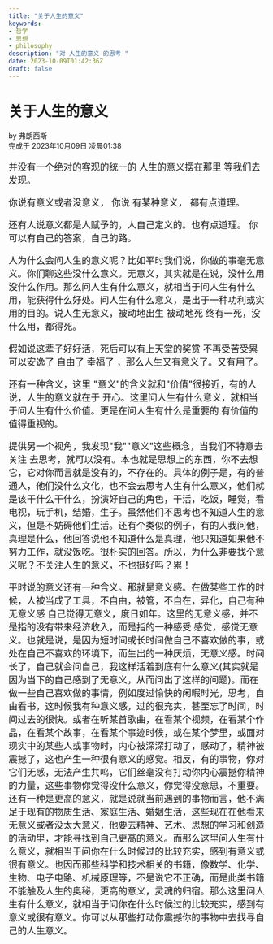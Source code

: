 ```yaml
---
title: "关于人生的意义"
keywords:
- 哲学
- 思想
- philosophy
description: "对 人生的意义 的思考 "
date: 2023-10-09T01:42:36Z
draft: false
---
```



# 关于人生的意义 <br>
<!--more-->
by 弗朗西斯 <br>
完成于 2023年10月09日 凌晨01:38 <br>

<font size=4> 

并没有一个绝对的客观的统一的 人生的意义摆在那里 等我们去发现。


你说有意义或者没意义，
你说 有某种意义，
都有点道理。

还有人说意义都是人赋予的，人自己定义的。也有点道理。
你可以有自己的答案，自己的路。


人为什么会问人生的意义呢？比如平时我们说，你做的事毫无意义。你们聊这些没什么意义。无意义，其实就是在说，没什么用 没什么作用。那么问人生有什么意义，就相当于问人生有什么用，能获得什么好处。问人生有什么意义，是出于一种功利或实用的目的。说人生无意义，被动地出生 被动地死 终有一死，没什么用，都得死。

假如说这辈子好好活，死后可以有上天堂的奖赏 不再受苦受累 可以安逸了 自由了 幸福了 ，那么人生又有意义了。又有用了。


还有一种含义，这里 "意义"的含义就和"价值"很接近，有的人说，人生的意义就在于 开心。这里问人生有什么意义，就相当于问人生有什么价值。更是在问人生有什么是重要的 有价值的 值得重视的。

提供另一个视角，我发现"我""意义"这些概念，当我们不特意去关注 去思考，就可以没有。本也就是思想上的东西，你不去想它，它对你而言就是没有的，不存在的。具体的例子是，有的普通人，他们没什么文化，也不会去思考人生有什么意义，他们就是该干什么干什么，扮演好自己的角色，干活，吃饭，睡觉，看电视，玩手机，结婚，生子。虽然他们不思考也不知道人生的意义，但是不妨碍他们生活。还有个类似的例子，有的人我问他，真理是什么，他回答说他不知道什么是真理，他只知道如果他不努力工作，就没饭吃。很朴实的回答。所以，为什么非要找个意义呢？不关注人生的意义，不也挺好吗？累！

平时说的意义还有一种含义。那就是意义感。在做某些工作的时候，人被当成了工具，不自由，被管，不自在，异化，自己有种无意义感 自己觉得无意义，度日如年。这里的无意义感，并不是指的没有带来经济收入，而是指的一种感受 感觉，感觉无意义。也就是说，是因为短时间或长时间做自己不喜欢做的事，或处在自己不喜欢的环境下，而生出的一种厌烦，无意义感。时间长了，自己就会问自己，我这样活着到底有什么意义(其实就是因为当下的自己感到了无意义，从而问出了这样的问题)。而在做一些自己喜欢做的事情，例如度过愉快的闲暇时光，思考，自由看书，这时候我有种意义感，过的很充实，甚至忘了时间，时间过去的很快。或者在听某首歌曲，在看某个视频，在看某个作品，在看某个故事，在看某个事迹时候，或在某个梦里，或面对现实中的某些人或事物时，内心被深深打动了，感动了，精神被震撼了，这也产生一种很有意义的感觉。相反，有的事物，你对它们无感，无法产生共鸣，它们丝毫没有打动你内心震撼你精神的力量，这些事物你觉得没什么意义，你觉得没意思，不重要。还有一种是更高的意义，就是说就当前遇到的事物而言，他不满足于现有的物质生活、家庭生活、婚姻生活，这些现在在他看来无意义或者没太大意义，他要去精神、艺术、思想的学习和创造的活动里，才能寻找到自己更高的意义。而那么这里问人生有什么意义，就相当于问你在什么时候过的比较充实，感到有意义或很有意义。也因而那些科学和技术相关的书籍，像数学、化学、生物、电子电路、机械原理等，不是说它不正确，而是此类书籍不能触及人生的奥秘，更高的意义，灵魂的归宿。那么这里问人生有什么意义，就相当于问你在什么时候过的比较充实，感到有意义或很有意义。你可以从那些打动你震撼你的事物中去找寻自己的人生意义。

</font>
